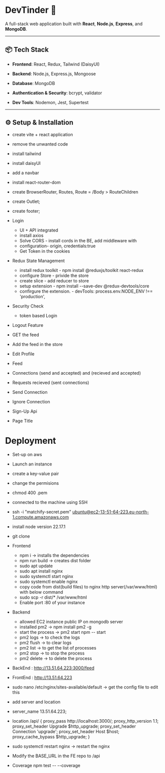 # DevTinder 🚀  
A full-stack web application built with **React**, **Node.js**, **Express**, and **MongoDB**.  

---

## 📦 Tech Stack  

- **Frontend**: React, Redux, Tailwind (DaisyUI)  

- **Backend**: Node.js, Express.js, Mongoose  

- **Database**: MongoDB  

- **Authentication & Security**: bcrypt, validator  

- **Dev Tools**: Nodemon, Jest, Supertest  

---

## ⚙️ Setup & Installation  
- create vite + react application
- remove the unwanted code
- install tailwind 
- install daisyUI
- add a navbar
- install react-router-dom
- create BrowserRouter, Routes, Route = /Body > RouteChildren
- create Outlet;
- create footer;

- Login
    - UI + API integrated
    - install axios
    - Solve CORS - install cords in the BE, add middleware with 
    - configuration- origin, credentials:true
    - Get Token in the cookies
    
- Redux State Management
    - install redux toolkit - npm install @reduxjs/toolkit react-redux
    - configure Store - privide the store
    - create slice - add reducer to store  
    - setup extension - npm install --save-dev @redux-devtools/core
    - confirgure the extension. - devTools: process.env.NODE_ENV !== 'production',
  
- Security Check
    - token based Login

- Logout Feature

- GET the feed
- Add the feed in the store

- Edit Profile
- Feed 

- Connections (send and accepted) and (recieved and accepted)

- Requests recieved (sent connections)

- Send Connection
- Ignore Connection

- Sign-Up Api

- Page Title


# Deployment
- Set-up on aws
- Launch an instance
- create a key-value pair
- change the permisions
- chmod 400 <secret>.pem
- connected to the machine using SSH
- ssh -i "matchify-secret.pem" ubuntu@ec2-13-51-64-223.eu-north-1.compute.amazonaws.com
- install node version 22.17.1 
- git clone
- Frontend
    - npm i -> installs the dependencies
    - npm run build -> creates dist folder
    - sudo apt update
    - sudo apt install nginx
    - sudo systemctl start nginx
    - sudo systemctl enable nginx
    - copy code from dist(build files) to nginx http server(/var/www/html) with below command
    - sudo scp -r dist/* /var/www/html
    - Enable port :80 of your instance
- Backend
    - allowed EC2 instance public IP on mongodb server
    - installed pm2 -> npm install pm2 -g 
    - start the process -> pm2 start npm -- start
    - pm2 logs          -> to check the logs
    - pm2 flush <name>  -> to clear logs    
    - pm2 list          -> to get the list of processes
    - pm2 stop <name>   -> to stop the process
    - pm2 delete <name> -> to delete the process


- BackEnd : http://13.51.64.223:3000/feed
- FrontEnd : http://13.51.64.223

- sudo nano /etc/nginx/sites-available/default -> get the config file to edit this
- add server and location
- server_name 13.51.64.223;
- location /api/ {
                 proxy_pass http://localhost:3000/;
                 proxy_http_version 1.1;
                 proxy_set_header Upgrade $http_upgrade;
                proxy_set_header Connection 'upgrade';
                 proxy_set_header Host $host;
                 proxy_cache_bypass $http_upgrade;
                }
- sudo systemctl restart nginx ->  restart the nginx
- Modify the BASE_URL in the FE repo to /api
    

- Coverage
    npm test -- --coverage
   

    

 